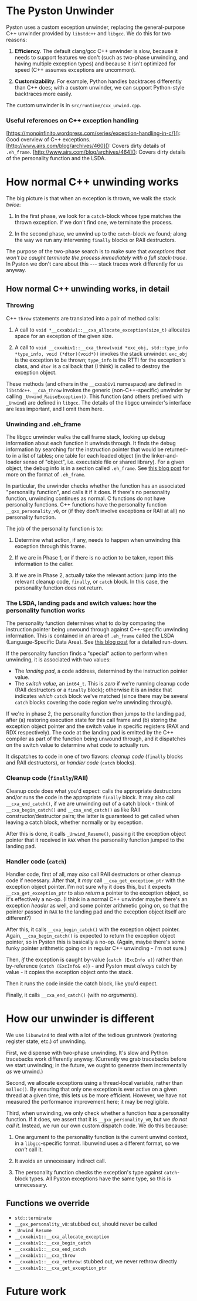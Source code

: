 # The Pyston Unwinder

Pyston uses a custom exception unwinder, replacing the general-purpose C++ unwinder provided by `libstdc++` and `libgcc`. We do this for two reasons:

1. **Efficiency**. The default clang/gcc C++ unwinder is slow, because it needs to support features we don't (such as two-phase unwinding, and having multiple exception types) and because it isn't optimized for speed (C++ assumes exceptions are uncommon).

2. **Customizability**. For example, Python handles backtraces differently than C++ does; with a custom unwinder, we can support Python-style backtraces more easily.

The custom unwinder is in `src/runtime/cxx_unwind.cpp`.

### Useful references on C++ exception handling

[https://monoinfinito.wordpress.com/series/exception-handling-in-c/](): Good overview of C++ exceptions.
[http://www.airs.com/blog/archives/460](): Covers dirty details of `.eh_frame`.
[http://www.airs.com/blog/archives/464](): Covers dirty details of the personality function and the LSDA.

# How normal C++ unwinding works

The big picture is that when an exception is thrown, we walk the stack *twice*:

1. In the first phase, we look for a `catch`-block whose type matches the thrown exception. If we don't find one, we terminate the process.

2. In the second phase, we unwind up to the `catch`-block we found; along the way we run any intervening `finally` blocks or RAII destructors.

The purpose of the two-phase search is to make sure that *exceptions that won't be caught terminate the process immediately with a full stack-trace*. In Pyston we don't care about this --- stack traces work differently for us anyway.

## How normal C++ unwinding works, in detail

### Throwing

C++ `throw` statements are translated into a pair of method calls:

1. A call to `void *__cxxabiv1::__cxa_allocate_exception(size_t)` allocates space for an exception of the given size.

2. A call to `void __cxxabiv1::__cxa_throw(void *exc_obj, std::type_info *type_info, void (*dtor)(void*))` invokes the stack unwinder. `exc_obj` is the exception to be thrown; `type_info` is the RTTI for the exception's class, and `dtor` is a callback that (I think) is called to destroy the exception object.

These methods (and others in the `__cxxabiv1` namespace) are defined in `libstdc++`. `__cxa_throw` invokes the generic (non-C++-specific) unwinder by calling `_Unwind_RaiseException()`. This function (and others prefixed with `_Unwind`) are defined in `libgcc`. The details of the libgcc unwinder's interface are less important, and I omit them here.

### Unwinding and .eh_frame

The libgcc unwinder walks the call frame stack, looking up debug information about each function it unwinds through. It finds the debug information by searching for the instruction pointer that would be returned-to in a list of tables; one table for each loaded object (in the linker-and-loader sense of "object", i.e. executable file or shared library). For a given object, the debug info is in a section called `.eh_frame`. See [this blog post](http://www.airs.com/blog/archives/460) for more on the format of `.eh_frame`.

In particular, the unwinder checks whether the function has an associated "personality function", and calls it if it does. If there's no personality function, unwinding continues as normal. C functions do not have personality functions. C++ functions have the personality function `__gxx_personality_v0`, or (if they don't involve exceptions or RAII at all) no personality function.

The job of the personality function is to:

1. Determine what action, if any, needs to happen when unwinding this exception through this frame.

2. If we are in Phase 1, or if there is no action to be taken, report this information to the caller.

3. If we are in Phase 2, actually take the relevant action: jump into the relevant cleanup code, `finally`, or `catch` block. In this case, the personality function does not return.

### The LSDA, landing pads and switch values: how the personality function works

The personality function determines what to do by comparing the instruction pointer being unwound through against C++-specific unwinding information. This is contained in an area of `.eh_frame` called the LSDA (Language-Specific Data Area). See [this blog post](http://www.airs.com/blog/archives/464) for a detailed run-down.

If the personality function finds a "special" action to perform when unwinding, it is associated with two values:

- The *landing pad*, a code address, determined by the instruction pointer value.
- The *switch value*, an `int64_t`. This is *zero* if we're running cleanup code (RAII destructors or a `finally` block); otherwise it is an index that indicates *which* `catch` block we've matched (since there may be several `catch` blocks covering the code region we're unwinding through).

If we're in phase 2, the personality function then jumps to the landing pad, after (a) restoring execution state for this call frame and (b) storing the exception object pointer and the switch value in specific registers (RAX and RDX respectively). The code at the landing pad is emitted by the C++ compiler as part of the function being unwound through, and it dispatches on the switch value to determine what code to actually run.

It dispatches to code in one of two flavors: *cleanup code* (`finally` blocks and RAII destructors), or *handler code* (`catch` blocks).

### Cleanup code (`finally`/RAII)

Cleanup code does what you'd expect: calls the appropriate destructors and/or runs the code in the appropriate `finally` block. It may also call `__cxa_end_catch()`, if we are unwinding out of a catch block - think of `__cxa_begin_catch()` and `__cxa_end_catch()` as like RAII constructor/destructor pairs; the latter is guaranteed to get called when leaving a catch block, whether normally or by exception.

After this is done, it calls `_Unwind_Resume()`, passing it the exception object pointer that it received in `RAX` when the personality function jumped to the landing pad.

### Handler code (`catch`)

Handler code, first of all, may *also* call RAII destructors or other cleanup code if necessary. After that, it *may* call `__cxa_get_exception_ptr` with the exception object pointer. I'm not sure why it does this, but it expects `__cxa_get_exception_ptr` to also *return* a pointer to the exception object, so it's effectively a no-op. (I think in a normal C++ unwinder maybe there's an exception *header* as well, and some pointer arithmetic going on, so that the pointer passed in `RAX` to the landing pad and the exception object itself are different?)

After this, it calls `__cxa_begin_catch()` with the exception object pointer. Again, `__cxa_begin_catch()` is expected to return the exception object pointer, so in Pyston this is basically a no-op. (Again, maybe there's some funky pointer arithmetic going on in regular C++ unwinding - I'm not sure.)

Then, *if* the exception is caught by-value (`catch (ExcInfo e)`) rather than by-reference (`catch (ExcInfo& e)`) - and Pyston must *always* catch by value - it copies the exception object onto the stack.

Then it runs the code inside the catch block, like you'd expect.

Finally, it calls `__cxa_end_catch()` (with *no arguments*).

# How our unwinder is different

We use `libunwind` to deal with a lot of the tedious gruntwork (restoring register state, etc.) of unwinding.

First, we dispense with two-phase unwinding. It's slow and Python tracebacks work differently anyway. (Currently we grab tracebacks before we start unwinding; in the future, we ought to generate them incrementally *as* we unwind.)

Second, we allocate exceptions using a thread-local variable, rather than `malloc()`. By ensuring that only one exception is ever active on a given thread at a given time, this lets us be more efficient. However, we have not measured the performance improvement here; it may be negligible.

Third, when unwinding, we only check whether a function *has* a personality function. If it does, we assert that it is `__gxx_personality_v0`, but we *do not call it*. Instead, we run our own custom dispatch code. We do this because:

1. One argument to the personality function is the current unwind context, in a `libgcc`-specific format. libunwind uses a different format, so we *can't* call it.

2. It avoids an unnecessary indirect call.

3. The personality function checks the exception's type against `catch`-block types. All Pyston exceptions have the same type, so this is unnecessary.

## Functions we override
- `std::terminate`
- `__gxx_personality_v0`: stubbed out, should never be called
- `_Unwind_Resume`
- `__cxxabiv1::__cxa_allocate_exception`
- `__cxxabiv1::__cxa_begin_catch`
- `__cxxabiv1::__cxa_end_catch`
- `__cxxabiv1::__cxa_throw`
- `__cxxabiv1::__cxa_rethrow`: stubbed out, we never rethrow directly
- `__cxxabiv1::__cxa_get_exception_ptr`

# Future work
